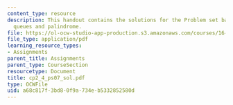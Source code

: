 ```yaml
---
content_type: resource
description: This handout contains the solutions for the Problem set based on stacks,
  queues and palindrome.
file: https://ol-ocw-studio-app-production.s3.amazonaws.com/courses/16-01-unified-engineering-i-ii-iii-iv-fall-2005-spring-2006/a68c817f3bd80f9a734eb5332852580d_cp2_4_ps07_sol.pdf
file_type: application/pdf
learning_resource_types:
- Assignments
parent_title: Assignments
parent_type: CourseSection
resourcetype: Document
title: cp2_4_ps07_sol.pdf
type: OCWFile
uid: a68c817f-3bd8-0f9a-734e-b5332852580d
---
```

